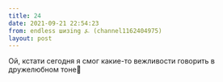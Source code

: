 ```yaml
---
title: 24
date: 2021-09-21 22:54:23
from: endless шизing ⍼ (channel1162404975)
layout: post
---
```


Ой, кстати сегодня я смог какие-то вежливости говорить в дружелюбном тоне🦋
